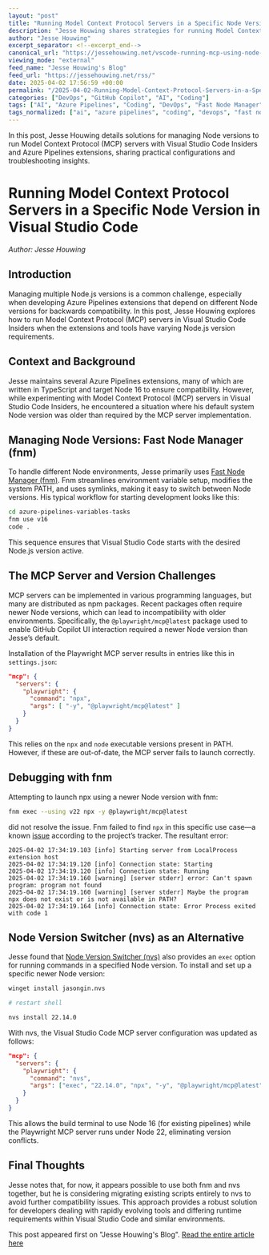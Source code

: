 ```yaml
---
layout: "post"
title: "Running Model Context Protocol Servers in a Specific Node Version in Visual Studio Code"
description: "Jesse Houwing shares strategies for running Model Context Protocol (MCP) servers that require newer Node versions inside Visual Studio Code, focusing on Node version management with Fast Node Manager (fnm) and Node Version Switcher (nvs). Detailed configurations and troubleshooting steps are provided."
author: "Jesse Houwing"
excerpt_separator: <!--excerpt_end-->
canonical_url: "https://jessehouwing.net/vscode-running-mcp-using-node-version/"
viewing_mode: "external"
feed_name: "Jesse Houwing's Blog"
feed_url: "https://jessehouwing.net/rss/"
date: 2025-04-02 17:56:59 +00:00
permalink: "/2025-04-02-Running-Model-Context-Protocol-Servers-in-a-Specific-Node-Version-in-Visual-Studio-Code.html"
categories: ["DevOps", "GitHub Copilot", "AI", "Coding"]
tags: ["AI", "Azure Pipelines", "Coding", "DevOps", "Fast Node Manager", "GitHub", "GitHub Copilot", "MCP Server", "Model Context Protocol", "Node Version Management", "Node Version Switcher", "Node.js", "Npx", "Playwright", "Posts", "Typescript", "Visual Studio Code"]
tags_normalized: ["ai", "azure pipelines", "coding", "devops", "fast node manager", "github", "github copilot", "mcp server", "model context protocol", "node version management", "node version switcher", "node dot js", "npx", "playwright", "posts", "typescript", "visual studio code"]
---
```


In this post, Jesse Houwing details solutions for managing Node versions to run Model Context Protocol (MCP) servers with Visual Studio Code Insiders and Azure Pipelines extensions, sharing practical configurations and troubleshooting insights.<!--excerpt_end-->

# Running Model Context Protocol Servers in a Specific Node Version in Visual Studio Code

*Author: Jesse Houwing*

## Introduction

Managing multiple Node.js versions is a common challenge, especially when developing Azure Pipelines extensions that depend on different Node versions for backwards compatibility. In this post, Jesse Houwing explores how to run Model Context Protocol (MCP) servers in Visual Studio Code Insiders when the extensions and tools have varying Node.js version requirements.

## Context and Background

Jesse maintains several Azure Pipelines extensions, many of which are written in TypeScript and target Node 16 to ensure compatibility. However, while experimenting with Model Context Protocol (MCP) servers in Visual Studio Code Insiders, he encountered a situation where his default system Node version was older than required by the MCP server implementation.

## Managing Node Versions: Fast Node Manager (fnm)

To handle different Node environments, Jesse primarily uses [Fast Node Manager (fnm)](https://github.com/Schniz/fnm?ref=jessehouwing.net). Fnm streamlines environment variable setup, modifies the system PATH, and uses symlinks, making it easy to switch between Node versions. His typical workflow for starting development looks like this:

```bash
cd azure-pipelines-variables-tasks
fnm use v16
code .
```

This sequence ensures that Visual Studio Code starts with the desired Node.js version active.

## The MCP Server and Version Challenges

MCP servers can be implemented in various programming languages, but many are distributed as npm packages. Recent packages often require newer Node versions, which can lead to incompatibility with older environments. Specifically, the `@playwright/mcp@latest` package used to enable GitHub Copilot UI interaction required a newer Node version than Jesse’s default.

Installation of the Playwright MCP server results in entries like this in `settings.json`:

```json
"mcp": {
  "servers": {
    "playwright": {
      "command": "npx",
      "args": [ "-y", "@playwright/mcp@latest" ]
    }
  }
}
```

This relies on the `npx` and `node` executable versions present in PATH. However, if these are out-of-date, the MCP server fails to launch correctly.

## Debugging with fnm

Attempting to launch npx using a newer Node version with fnm:

```bash
fnm exec --using v22 npx -y @playwright/mcp@latest
```

did not resolve the issue. Fnm failed to find `npx` in this specific use case—a known [issue](https://github.com/Schniz/fnm/issues/1406?ref=jessehouwing.net) according to the project’s tracker. The resultant error:

```
2025-04-02 17:34:19.103 [info] Starting server from LocalProcess extension host
2025-04-02 17:34:19.120 [info] Connection state: Starting
2025-04-02 17:34:19.120 [info] Connection state: Running
2025-04-02 17:34:19.160 [warning] [server stderr] error: Can't spawn program: program not found
2025-04-02 17:34:19.160 [warning] [server stderr] Maybe the program npx does not exist or is not available in PATH?
2025-04-02 17:34:19.164 [info] Connection state: Error Process exited with code 1
```

## Node Version Switcher (nvs) as an Alternative

Jesse found that [Node Version Switcher (nvs)](https://github.com/jasongin/nvs?ref=jessehouwing.net) also provides an `exec` option for running commands in a specified Node version. To install and set up a specific newer Node version:

```bash
winget install jasongin.nvs

# restart shell

nvs install 22.14.0
```

With nvs, the Visual Studio Code MCP server configuration was updated as follows:

```json
"mcp": {
  "servers": {
    "playwright": {
      "command": "nvs",
      "args": ["exec", "22.14.0", "npx", "-y", "@playwright/mcp@latest"]
    }
  }
}
```

This allows the build terminal to use Node 16 (for existing pipelines) while the Playwright MCP server runs under Node 22, eliminating version conflicts.

## Final Thoughts

Jesse notes that, for now, it appears possible to use both fnm and nvs together, but he is considering migrating existing scripts entirely to nvs to avoid further compatibility issues. This approach provides a robust solution for developers dealing with rapidly evolving tools and differing runtime requirements within Visual Studio Code and similar environments.

This post appeared first on "Jesse Houwing's Blog". [Read the entire article here](https://jessehouwing.net/vscode-running-mcp-using-node-version/)
